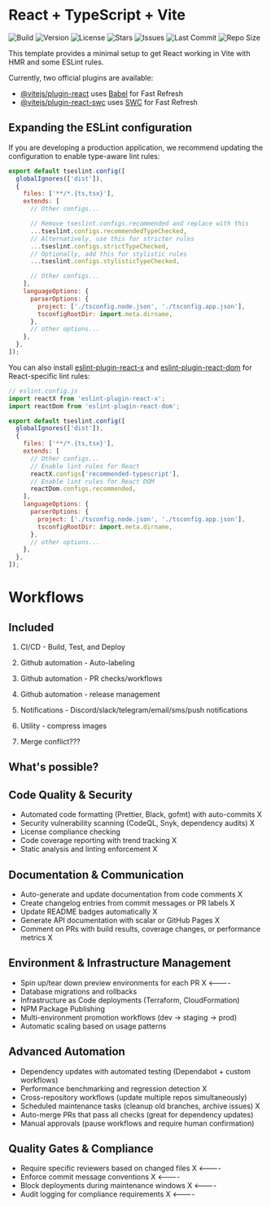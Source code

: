 # React + TypeScript + Vite

<!-- BADGES-START -->
![Build](https://img.shields.io/github/actions/workflow/status/haroldpark/new-repo/build-test-deploy.yml?style=flat-square)
![Version](https://img.shields.io/github/v/release/haroldpark/new-repo?style=flat-square)
![License](https://img.shields.io/github/license/haroldpark/new-repo?style=flat-square)
![Stars](https://img.shields.io/github/stars/haroldpark/new-repo?style=flat-square)
![Issues](https://img.shields.io/github/issues/haroldpark/new-repo?style=flat-square)
![Last Commit](https://img.shields.io/github/last-commit/haroldpark/new-repo?style=flat-square)
![Repo Size](https://img.shields.io/github/repo-size/haroldpark/new-repo?style=flat-square)
<!-- BADGES-END -->

This template provides a minimal setup to get React working in Vite with HMR and some ESLint rules.

Currently, two official plugins are available:

- [@vitejs/plugin-react](https://github.com/vitejs/vite-plugin-react/blob/main/packages/plugin-react) uses [Babel](https://babeljs.io/) for Fast Refresh
- [@vitejs/plugin-react-swc](https://github.com/vitejs/vite-plugin-react/blob/main/packages/plugin-react-swc) uses [SWC](https://swc.rs/) for Fast Refresh

## Expanding the ESLint configuration

If you are developing a production application, we recommend updating the configuration to enable type-aware lint rules:

```js
export default tseslint.config([
  globalIgnores(['dist']),
  {
    files: ['**/*.{ts,tsx}'],
    extends: [
      // Other configs...

      // Remove tseslint.configs.recommended and replace with this
      ...tseslint.configs.recommendedTypeChecked,
      // Alternatively, use this for stricter rules
      ...tseslint.configs.strictTypeChecked,
      // Optionally, add this for stylistic rules
      ...tseslint.configs.stylisticTypeChecked,

      // Other configs...
    ],
    languageOptions: {
      parserOptions: {
        project: ['./tsconfig.node.json', './tsconfig.app.json'],
        tsconfigRootDir: import.meta.dirname,
      },
      // other options...
    },
  },
]);
```

You can also install [eslint-plugin-react-x](https://github.com/Rel1cx/eslint-react/tree/main/packages/plugins/eslint-plugin-react-x) and [eslint-plugin-react-dom](https://github.com/Rel1cx/eslint-react/tree/main/packages/plugins/eslint-plugin-react-dom) for React-specific lint rules:

```js
// eslint.config.js
import reactX from 'eslint-plugin-react-x';
import reactDom from 'eslint-plugin-react-dom';

export default tseslint.config([
  globalIgnores(['dist']),
  {
    files: ['**/*.{ts,tsx}'],
    extends: [
      // Other configs...
      // Enable lint rules for React
      reactX.configs['recommended-typescript'],
      // Enable lint rules for React DOM
      reactDom.configs.recommended,
    ],
    languageOptions: {
      parserOptions: {
        project: ['./tsconfig.node.json', './tsconfig.app.json'],
        tsconfigRootDir: import.meta.dirname,
      },
      // other options...
    },
  },
]);
```

# Workflows

## Included

1.  CI/CD - Build, Test, and Deploy
2.  Github automation - Auto-labeling
3.  Github automation - PR checks/workflows
4.  Github automation - release management

5.  Notifications - Discord/slack/telegram/email/sms/push notifications
6.  Utility - compress images
7.  Merge conflict???

## What's possible?

## Code Quality & Security

- Automated code formatting (Prettier, Black, gofmt) with auto-commits X
- Security vulnerability scanning (CodeQL, Snyk, dependency audits) X
- License compliance checking
- Code coverage reporting with trend tracking X
- Static analysis and linting enforcement X

## Documentation & Communication

- Auto-generate and update documentation from code comments X
- Create changelog entries from commit messages or PR labels X
- Update README badges automatically X
- Generate API documentation with scalar or GitHub Pages X
- Comment on PRs with build results, coverage changes, or performance metrics X

## Environment & Infrastructure Management

- Spin up/tear down preview environments for each PR X <----
- Database migrations and rollbacks
- Infrastructure as Code deployments (Terraform, CloudFormation)
- NPM Package Publishing
- Multi-environment promotion workflows (dev → staging → prod)
- Automatic scaling based on usage patterns

## Advanced Automation

- Dependency updates with automated testing (Dependabot + custom workflows)
- Performance benchmarking and regression detection X
- Cross-repository workflows (update multiple repos simultaneously)
- Scheduled maintenance tasks (cleanup old branches, archive issues) X
- Auto-merge PRs that pass all checks (great for dependency updates)
- Manual approvals (pause workflows and require human confirmation)

## Quality Gates & Compliance

- Require specific reviewers based on changed files X <----
- Enforce commit message conventions X <----
- Block deployments during maintenance windows X <----
- Audit logging for compliance requirements X <----